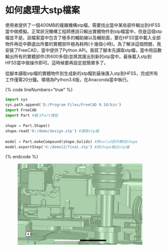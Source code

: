 # 如何處理大stp檔案

使用者提供了一個400MB的複雜機構stp檔，需要找出當中某些部件輸出到HFSS當中做模擬。正常狀況機構工程師應該只輸出實體物件到stp檔當中，但是這個stp檔並不是。該檔案當中包含了極多的輔助線以及輔助面，要在HFSS當中載入全部物件再從中篩選出所要的實體部件極為耗時(十幾個小時)。為了解決這個問題，我安裝了FreeCAD，當中提供了Python API。我寫了腳本先讀取stp檔，當中用函數輸出所有的實體部件(共600多個)並將其匯出到新的stp當中。最後載入stp到HFSS當中做操作即可。這時候要再設定就簡單多了。

從腳本讀取stp檔的實體物件到生成新的stp檔到最後匯入stp到HFSS，完成所有工作僅需20分鐘。環境為Python3.6版，在Anaconda當中執行。

{% code lineNumbers="true" %}
```python
import sys
sys.path.append('D:/Program Files/FreeCAD 0.18/bin')
import FreeCAD
import Part #載入Part模組

shape = Part.Shape()
shape.read('D:/demo/design.stp') #讀取stp檔

model = Part.makeCompound(shape.Solids) #將solid部件轉成shape
model.exportStep('d:/demo12/final.stp') #將shape輸出stp檔
```
{% endcode %}

<figure><img src="../../.gitbook/assets/image (1).png" alt=""><figcaption></figcaption></figure>
